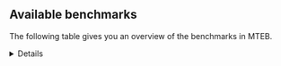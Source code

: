 ## Available benchmarks
The following table gives you an overview of the benchmarks in MTEB.

<details>

<!-- This allows the table to be autogenerated in the future: -->
<!-- BENCHMARKS TABLE START -->

| Name | Leaderboard name | # Tasks | Task Types | Domains | Languages |
|------|------------------|---------|------------|---------|-----------|
| [BEIR](https://arxiv.org/abs/2104.08663) | BEIR | 15 | Retrieval: 15 | [Programming, Social, Blog, News, Encyclopaedic, Web, Non-fiction, Financial, Government, Academic, Medical, Written, Reviews] | eng |
| [BEIR-NL](https://arxiv.org/abs/2412.08329) | BEIR-NL | 15 | Retrieval: 15 | [Encyclopaedic, Non-fiction, Web, Academic, Written, Medical] | nld |
| [BRIGHT](https://brightbenchmark.github.io/) | BRIGHT | 1 | Retrieval: 1 | [Non-fiction, Written] | eng |
| [BRIGHT (long)](https://brightbenchmark.github.io/) | BRIGHT (long) | 1 | Retrieval: 1 | [Non-fiction, Written] | eng |
| [BuiltBench(eng)](https://arxiv.org/abs/2411.12056) | BuiltBench(eng) | 4 | Clustering: 2, Retrieval: 1, Reranking: 1 | [Written, Engineering] | eng |
| [ChemTEB](https://arxiv.org/abs/2412.00532) | Chemical | 27 | BitextMining: 1, Classification: 17, Clustering: 2, PairClassification: 5, Retrieval: 2 | [Chemistry] | jpn,deu,ces,kor,hin,nld,zho,por,tur,msa,spa,fra,eng |
| [CoIR](https://github.com/CoIR-team/coir) | Code Information Retrieval | 10 | Retrieval: 10 | [Programming, Written] | eng,php,go,c++,sql,python,ruby,java,javascript |
| [CodeRAG](https://arxiv.org/abs/2406.14497) | CodeRAG | 4 | Reranking: 4 | [Programming] | python |
| [Encodechka](https://github.com/avidale/encodechka) | Encodechka | 7 | STS: 2, Classification: 4, PairClassification: 1 | [Social, News, Web, Non-fiction, Government, Fiction, Written] | rus |
| [FollowIR](https://arxiv.org/abs/2403.15246) | Instruction Following | 3 | InstructionRetrieval: 3 | [News, Written] | eng |
| [LongEmbed](https://arxiv.org/abs/2404.12096v2) | Long-context Retrieval | 6 | Retrieval: 6 | [Blog, Encyclopaedic, Non-fiction, Academic, Fiction, Written, Spoken] | eng |
| [MIEB(Img)](https://arxiv.org/abs/2504.10471) | Image only | 49 | Any2AnyRetrieval: 15, ImageClassification: 22, ImageClustering: 5, VisualSTS(eng): 5, VisualSTS(multi): 2 | [Social, News, Blog, Encyclopaedic, Web, Non-fiction, Scene, Medical, Reviews, Written, Spoken] | ara,kor,deu,cmn,ita,nld,por,rus,tur,spa,pol,fra,eng |
| [MIEB(Multilingual)](https://arxiv.org/abs/2504.10471) | Image-Text, Multilingual | 130 | ImageClassification: 22, ImageClustering: 5, ZeroShotClassification: 23, VisionCentricQA: 6, Compositionality: 7, VisualSTS(eng): 7, Any2AnyRetrieval: 45, DocumentUnderstanding: 10, Any2AnyMultilingualRetrieval: 3, VisualSTS(multi): 2 | [Constructed, Social, News, Blog, Encyclopaedic, Web, Non-fiction, Academic, Scene, Medical, Reviews, Written, Spoken] | ara,ben,hrv,tel,hun,nor,fin,ukr,mri,hin,ron,pol,zho,bul,ind,fas,tha,kor,dan,cmn,ita,tur,quz,ell,est,fra,swa,eng,jpn,vie,deu,ces,heb,nld,por,rus,spa,swe,fil |
| [MIEB(eng)](https://arxiv.org/abs/2504.10471) | Image-Text, English | 125 | ImageClassification: 22, ImageClustering: 5, ZeroShotClassification: 23, VisionCentricQA: 6, Compositionality: 7, VisualSTS(eng): 7, Any2AnyRetrieval: 45, DocumentUnderstanding: 10 | [Constructed, Social, News, Blog, Encyclopaedic, Web, Non-fiction, Academic, Scene, Medical, Reviews, Written, Spoken] | eng |
| [MIEB(lite)](https://arxiv.org/abs/2504.10471) | Image-Text, Lite | 51 | ImageClassification: 8, ImageClustering: 2, ZeroShotClassification: 7, VisionCentricQA: 5, Compositionality: 6, VisualSTS(eng): 2, VisualSTS(multi): 2, Any2AnyRetrieval: 11, DocumentUnderstanding: 6, Any2AnyMultilingualRetrieval: 2 | [Social, News, Blog, Encyclopaedic, Web, Non-fiction, Academic, Scene, Medical, Reviews, Written, Spoken] | ara,ben,hrv,tel,hun,nor,fin,ukr,mri,hin,ron,pol,zho,bul,ind,fas,tha,kor,cmn,dan,ita,tur,quz,ell,est,fra,swa,eng,jpn,deu,vie,ces,heb,nld,por,rus,spa,swe,fil |
| [MINERSBitextMining](https://arxiv.org/pdf/2406.07424) | MINERSBitextMining | 7 | BitextMining: 7 | [Social, Written, Reviews] | ara,nno,arq,tam,uzb,ido,lit,swg,fin,khm,srp,xho,kor,war,pms,epo,orv,est,bre,min,fra,eng,bew,yor,nld,tgl,awa,lat,amh,slv,nov,ber,pcm,dsb,csb,kaz,gle,afr,yid,max,mak,ceb,nob,bul,oci,swh,urd,tha,dtp,cmn,rej,bhp,lvs,bel,tat,ban,mhr,bug,rus,arz,sun,isl,ibo,ast,ben,fry,tuk,sqi,wuu,jav,ile,kzj,tel,glg,cbk,bos,ina,kab,cor,fao,ron,pol,aze,ind,bbc,slk,uig,lfn,dan,mal,ita,mkd,ell,deu,ces,gla,pam,vie,zsm,por,ang,pes,spa,swe,hye,kat,nds,yue,kur,hrv,ace,hun,hsb,ukr,cym,hin,eus,cat,hau,nij,tur,mad,bjn,tzl,jpn,heb,mui,abs,mar,cha,gsw,mon |
| MTEB(Code, v1) | Code | 12 | Retrieval: 12 | [Programming, Written] | python,swift,scala,php,rust,go,shell,typescript,c++,java,sql,c,ruby,eng,javascript |
| MTEB(Europe, v1) | European | 74 | BitextMining: 7, Classification: 21, Clustering: 8, Retrieval: 15, InstructionRetrieval: 3, MultilabelClassification: 2, PairClassification: 6, Reranking: 3, STS: 9 | [Financial, Academic, News, Web, Government, Legal, Programming, Social, Encyclopaedic, Non-fiction, Written, Medical, Spoken, Constructed, Blog, Subtitles, Fiction, Reviews, Religious] | nno,lit,gle,rom,hrv,hun,mlt,fin,lav,ron,fao,eus,nob,pol,bul,slk,dan,ita,ell,est,fra,eng,deu,ces,nld,por,spa,swe,slv,isl |
| MTEB(Indic, v1) | Indic | 23 | BitextMining: 4, Clustering: 1, Classification: 13, PairClassification: 1, Retrieval: 2, Reranking: 1, STS: 1 | [Constructed, Social, News, Encyclopaedic, Web, Non-fiction, Government, Fiction, Written, Reviews, Spoken, Legal, Religious] | bod,mwr,ory,brx,raj,tam,kas,ben,mni,guj,hne,tel,hin,snd,gom,boy,asm,urd,sat,doi,bho,mal,pan,gbm,mup,pus,kan,nep,eng,san,mar,awa,bgc,mai,npi |
| MTEB(Law, v1) | Legal | 8 | Retrieval: 8 | [Legal, Written] | zho,deu,eng |
| MTEB(Medical, v1) | Medical | 12 | Retrieval: 9, Clustering: 2, Reranking: 1 | [Non-fiction, Web, Government, Academic, Medical, Written] | ara,kor,vie,cmn,zho,rus,spa,pol,fra,eng |
| MTEB(Multilingual, v1) | Multilingual | 132 | BitextMining: 13, Classification: 43, Clustering: 17, Retrieval: 18, InstructionRetrieval: 3, MultilabelClassification: 5, PairClassification: 11, Reranking: 6, STS: 16 | [Financial, Academic, Entertainment, News, Web, Government, Legal, Programming, Social, Encyclopaedic, Non-fiction, Written, Medical, Spoken, Constructed, Blog, Subtitles, Fiction, Reviews, Religious] | maq,apn,gym,klv,qxh,nno,mwr,cle,tac,uzb,qup,kaq,kpf,mca,big,bps,guj,pir,plu,omw,hns,wnu,kwi,tgo,zav,bak,kac,mri,gvf,pri,wat,srn,tnp,wim,cpb,yle,zca,byr,yal,aka,row,dik,amn,gam,bgs,cwe,beo,myu,prf,tpt,aon,kew,zaa,cmo,fra,kue,bmk,ino,hvn,guo,mag,awx,bmh,miz,nsn,tgl,viv,uzn,mih,amm,bsj,roo,mya,kwf,cbi,ots,mxt,kmr,mir,kir,kaz,tuo,sll,toj,wal,mos,tsw,blw,mlt,acf,cav,kud,amr,luo,mlg,piu,bul,nif,yap,bus,ptu,dtp,nuy,poe,bmr,dob,bdd,sue,not,muy,dgr,lac,tbg,cbt,mdy,too,bug,yrb,tum,kkl,gnn,aom,ewe,wiv,acq,sun,nhw,tof,amk,kbh,ibo,brx,boa,ign,hto,ken,ote,tod,caf,kiz,crx,kek,tuk,sqi,wuu,hat,mgh,lug,mox,bss,kpr,far,maa,rai,wbi,kab,ron,fao,pbt,fai,pol,aze,ind,ncl,tke,ziw,mcb,nhe,ulk,amo,mal,cop,crh,msa,ycn,beu,ell,auy,qve,ztq,cuk,agu,gvn,hmo,suz,tav,att,mil,quf,spa,kup,swe,nbq,med,mjc,mpt,pio,crn,kgf,tgk,yva,dww,for,mai,kmo,nab,zul,mey,dzo,aak,kql,grn,yue,cni,aia,nlg,kur,aui,mcq,tpi,zpq,lav,hin,kos,bch,cme,mkn,kpw,mzz,ntj,cbu,srq,kje,mbs,tnc,fur,kbc,csy,srd,djk,cui,ydd,bzh,jpn,ipi,wol,cac,zlm,tzj,wnc,xbi,atg,twi,bqp,caa,fil,guh,tku,gsw,mon,cof,yre,fon,cgc,eri,pag,mph,kyc,mcr,urb,tnk,lit,nak,tpa,zas,swg,udu,apb,etr,jni,orm,dyu,kpj,agr,nas,mcd,pwg,wsk,jac,knj,mhl,taj,epo,opm,vid,orv,kdl,cek,bre,mio,ssw,aau,swa,nvm,ffm,mbj,sbe,kze,mti,ncu,ars,zat,rop,tzm,umb,usp,nov,ber,pcm,csb,mig,ame,kyf,ncj,jvn,lij,kgk,fue,khz,kms,sri,gmv,agg,tbf,cta,tiw,wed,nso,alp,bkd,ceb,sot,amf,tna,bvr,esk,swh,bmu,ood,oci,zho,kbm,tlf,rro,shp,cmn,fuv,chd,gbm,tyv,ttc,kyq,rej,bjp,bhp,bel,tat,mam,mpx,cjo,nin,vec,ban,gvs,mic,ctp,yss,sag,dov,kpg,otn,qub,kpx,rus,gul,ary,bjv,ntu,tuf,krc,tbc,ktm,gux,ast,tnn,ben,mxb,jav,ile,sps,gfk,tvk,sgb,wuv,qvn,glg,wrs,kmk,zos,lmo,atd,lbk,gom,kbp,zaj,mop,bbc,slk,uig,lfn,cax,glk,dan,rug,kmh,ita,bkq,pus,nus,mwp,mlh,sua,sbs,huv,bao,uvh,poh,lif,xon,aeb,ppo,knv,kqf,por,sey,lin,sgz,prs,arn,run,cbs,abx,poi,bod,are,pah,zia,ltg,wer,mxq,nds,txq,cnl,yut,sab,wiu,met,ace,cjv,mau,hun,bon,ong,tcz,mpp,auc,wln,zpo,ksj,box,gah,knc,apz,mva,obo,ajp,ngu,bjn,mqb,quy,gui,zpv,zsr,dwr,cpa,san,heb,mui,mwe,zar,abs,jae,mto,kde,kvg,bco,pls,ese,bsp,xtm,jid,chz,myy,pap,boj,tam,grc,kyz,zao,ido,hix,mgw,cux,azz,faa,agm,nor,qvz,dgz,maj,agn,mmo,asm,cab,dah,cnt,ctu,zad,xho,kyg,gaz,kor,aso,war,mpm,pan,mcf,kgp,kiw,apw,nep,ndj,nho,xnn,rkb,snn,tir,nhu,khk,khs,nhi,tee,tpz,vmy,bzj,dad,mwf,nld,zap,lat,toc,amh,slv,nhg,cuc,bjz,dsb,ven,kas,quh,bxh,gle,gup,aii,daa,apu,chk,knf,kqc,mqj,mwc,afr,mak,wmw,uvl,yon,tif,lao,qvm,mkj,tha,fas,szl,rmy,gof,ter,bho,naf,xsi,tte,mup,glv,okv,bqc,cth,emi,meu,msy,mbc,cbv,gaw,eko,gng,nss,rwo,ixl,mhr,sja,ssg,dwy,gdr,kmu,urt,ltz,tzo,mav,zpl,huu,llg,nyu,mna,kam,fry,tfr,nde,gub,mie,ntp,nca,tca,aey,zab,ina,yuw,gum,mbt,cor,iou,otq,jic,nii,cpc,quc,nko,top,div,nhr,ptp,tdt,xtd,zac,zpu,tbz,emp,arl,kwd,cjk,smk,xla,deu,urw,aoj,tgp,vie,gla,nys,gai,ang,sco,awk,acr,bkx,bzd,awb,waj,isn,hye,taq,avt,bki,otm,spl,sny,hmn,bbr,npl,pma,gwi,als,ilo,car,ukr,cut,kwj,qvs,spy,aaz,qwh,taw,cym,acu,snd,abt,ruf,ded,dgc,mbh,kmg,leu,aoi,lcm,arb,byx,nij,spp,tur,bsn,klt,atb,mad,lid,mit,sim,chv,bef,qvh,reg,tzl,bam,alq,cpy,hop,rgu,zam,cha,yaa,tso,sbk,chq,npi,ara,meq,msk,arq,kbq,hla,raj,mxp,cso,nya,shi,sin,cot,mmx,ape,nop,kin,gdn,lus,shn,smo,rom,gun,hne,tmd,maz,bjr,wro,mgc,fin,khm,zty,hus,mps,srp,agt,buk,nqo,mpj,bpr,wrk,lww,pao,myw,ssd,mcp,tah,bnp,zpz,pms,lgl,usa,anv,mvn,pon,ons,spm,est,min,yka,wbp,zai,eng,ckb,tcs,bew,amx,shj,sus,aer,ian,yor,fuc,tet,azg,bhg,uli,awa,cco,nwi,bgc,cap,kqa,zpm,dji,boy,plt,mco,mbb,geb,yaq,srm,scn,yby,kqw,myk,soq,yid,gyr,ikw,chf,max,cub,poy,pad,yml,wmt,dop,adz,snp,upv,lex,jiv,pab,nob,arp,urd,nou,nch,kik,ndg,ton,yuj,cbr,som,nna,xav,nfa,apr,tbo,yad,anh,kea,azb,swp,lvs,tos,dif,azj,wos,bem,qvc,hui,inb,arz,isl,uri,txu,kon,kne,mbl,gnw,jao,ksd,tew,zaw,ake,bgt,heg,kkc,kzj,qvw,con,amp,amu,hub,tel,lim,svk,rmc,cbk,cao,mkl,bos,bea,mks,djr,lua,noa,xed,cpu,iws,doi,gvc,pjt,mkd,kan,sah,fij,mek,kdc,ces,pam,haw,msc,tiy,qxo,hot,zsm,pes,mib,sna,blz,imo,cya,zpc,bba,bhl,msb,ory,ikk,soy,ata,lbb,kat,snx,hlt,kjs,ubr,aly,zga,kto,qxn,mni,msm,hrv,ssx,tsn,bvd,hsb,nhy,fuf,mee,hch,kvn,nnq,ubu,ayr,mux,aai,agd,ghs,zyp,acm,eus,apc,kmb,cbc,cat,sat,tuc,hau,mlp,dhg,tim,ura,snc,aby,cak,wap,pib,sxb,hbo,qul,enq,fuh,ksr,bjk,clu,mar,stp,ngp,seh,bbb,ebk,tue,mle,trc |
| [MTEB(Scandinavian, v1)](https://kennethenevoldsen.github.io/scandinavian-embedding-benchmark/) | Scandinavian | 28 | BitextMining: 2, Classification: 13, Retrieval: 7, Clustering: 6 | [Social, News, Blog, Encyclopaedic, Web, Non-fiction, Government, Fiction, Written, Reviews, Spoken, Legal] | nno,dan,fao,swe,nob,isl |
| [MTEB(cmn, v1)](https://github.com/FlagOpen/FlagEmbedding/tree/master/research/C_MTEB) | Chinese | 32 | Retrieval: 8, Reranking: 4, PairClassification: 2, Clustering: 4, STS: 7, Classification: 7 | [Non-fiction, Financial, Government, Academic, Medical, Entertainment, Written] | cmn |
| [MTEB(deu, v1)](https://arxiv.org/html/2401.02709v1) | German | 19 | Classification: 6, Clustering: 4, PairClassification: 2, Reranking: 1, Retrieval: 4, STS: 2 | [News, Encyclopaedic, Web, Non-fiction, Written, Reviews, Spoken, Legal] | deu |
| MTEB(eng, v1) | English Legacy | 56 | Classification: 12, Retrieval: 15, Clustering: 11, Reranking: 4, STS: 10, PairClassification: 3, Summarization: 1 | [Programming, Social, News, Blog, Encyclopaedic, Web, Non-fiction, Financial, Government, Academic, Medical, Written, Reviews, Spoken] | eng |
| MTEB(eng, v2) | English | 41 | Retrieval: 10, Clustering: 8, Reranking: 2, STS: 9, Classification: 8, PairClassification: 3, Summarization: 1 | [Programming, Social, News, Blog, Encyclopaedic, Web, Non-fiction, Financial, Academic, Medical, Written, Reviews, Spoken] | eng |
| MTEB(fas, beta) | Farsi (BETA) | 60 | Classification: 18, Clustering: 5, PairClassification: 8, Reranking: 2, Retrieval: 21, STS: 3, BitextMining: 3 | [Social, News, Blog, Encyclopaedic, Web, Academic, Written, Reviews, Medical, Spoken, Religious] | fas |
| [MTEB(fra, v1)](https://arxiv.org/abs/2405.20468) | French | 25 | Classification: 6, Clustering: 7, PairClassification: 1, Reranking: 2, Retrieval: 5, STS: 3, Summarization: 1 | [Social, News, Encyclopaedic, Non-fiction, Web, Academic, Written, Reviews, Spoken, Legal] | fra,eng |
| [MTEB(jpn, v1)](https://github.com/sbintuitions/JMTEB) | Japanese | 16 | Clustering: 2, Classification: 4, STS: 2, PairClassification: 1, Retrieval: 6, Reranking: 1 | [News, Encyclopaedic, Web, Non-fiction, Academic, Written, Reviews, Spoken] | jpn |
| MTEB(kor, v1) | Korean | 6 | Classification: 1, Reranking: 1, Retrieval: 2, STS: 2 | [News, Encyclopaedic, Web, Written, Reviews, Spoken] | kor |
| [MTEB(pol, v1)](https://arxiv.org/abs/2405.10138) | Polish | 17 | Classification: 7, Clustering: 3, PairClassification: 4, STS: 3 | [Social, News, Non-fiction, Web, Academic, Fiction, Written, Reviews, Spoken, Legal] | pol |
| [MTEB(rus, v1)](https://aclanthology.org/2023.eacl-main.148/) | Russian | 23 | Classification: 9, Clustering: 3, MultilabelClassification: 2, PairClassification: 1, Reranking: 2, Retrieval: 3, STS: 3 | [Social, News, Blog, Encyclopaedic, Web, Academic, Written, Reviews, Spoken] | rus |
| [NanoBEIR](https://huggingface.co/collections/zeta-alpha-ai/nanobeir-66e1a0af21dfd93e620cd9f6) | NanoBEIR | 13 | Retrieval: 13 | [Social, News, Encyclopaedic, Non-fiction, Web, Academic, Medical, Written] | eng |
| [RAR-b](https://arxiv.org/abs/2404.06347) | Reasoning retrieval | 17 | Retrieval: 17 | [Programming, Written, Encyclopaedic] | eng |

<!-- BENCHMARKS TABLE END -->
